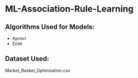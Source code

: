 # ML-Association-Rule-Learning

<h2>Algorithms Used for Models:</h2>
<ul>
  <li>Apriori</li>
  <li>Eclat</li>
</ul>

<h2>Dataset Used:</h2>
Market_Basket_Optimisation.csv

